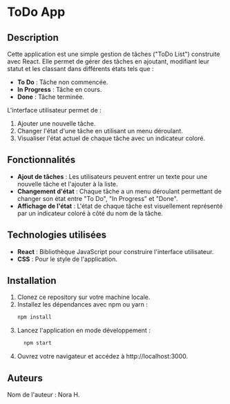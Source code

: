 # ToDo App

## Description

Cette application est une simple gestion de tâches ("ToDo List") construite avec React. Elle permet de gérer des tâches en ajoutant, modifiant leur statut et les classant dans différents états tels que :
- **To Do** : Tâche non commencée.
- **In Progress** : Tâche en cours.
- **Done** : Tâche terminée.

L'interface utilisateur permet de :
1. Ajouter une nouvelle tâche.
2. Changer l'état d'une tâche en utilisant un menu déroulant.
3. Visualiser l'état actuel de chaque tâche avec un indicateur coloré.

## Fonctionnalités

- **Ajout de tâches** : Les utilisateurs peuvent entrer un texte pour une nouvelle tâche et l'ajouter à la liste.
- **Changement d'état** : Chaque tâche a un menu déroulant permettant de changer son état entre "To Do", "In Progress" et "Done".
- **Affichage de l'état** : L'état de chaque tâche est visuellement représenté par un indicateur coloré à côté du nom de la tâche.

## Technologies utilisées

- **React** : Bibliothèque JavaScript pour construire l'interface utilisateur.
- **CSS** : Pour le style de l'application.

## Installation

1. Clonez ce repository sur votre machine locale.
2. Installez les dépendances avec npm ou yarn :
   ```bash
   npm install
3. Lancez l'application en mode développement :
   ```bash
     npm start
4. Ouvrez votre navigateur et accédez à http://localhost:3000.

## Auteurs
Nom de l'auteur : Nora H.
